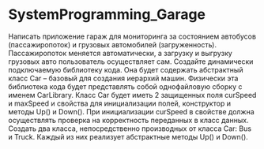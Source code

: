 # SystemProgramming_Garage
Написать приложение гараж для мониторинга за состоянием автобусов (пассажиропоток) и грузовых автомобилей (загруженность). Пассажиропоток меняется автоматически, а загрузку и выгрузку грузовых авто пользователь осуществляет сам. Создайте динамически подключаемую библиотеку кода. Она будет содержать абстрактный класс Car – базовый для создания иерархий машин. Физически эта библиотека кода будет представлять собой однофайловую сборку с именем CarLibrary.  Класс Car будет иметь 2 защищенных поля curSpeed и maxSpeed и свойства для инициализации полей, конструктор и методы Up() и Down(). При инициализации curSpeed в свойстве должна осуществлять проверка на корректность переданных в класс данных. Создать два класса, непосредственно производных от класса Car: Bus и Truck. Каждый из них реализует абстрактные методы Up() и Down().
